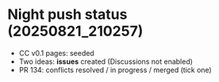 # Night push status (20250821_210257)

- CC v0.1 pages: seeded
- Two ideas: **issues** created (Discussions not enabled)
- PR 134: conflicts resolved / in progress / merged (tick one)

